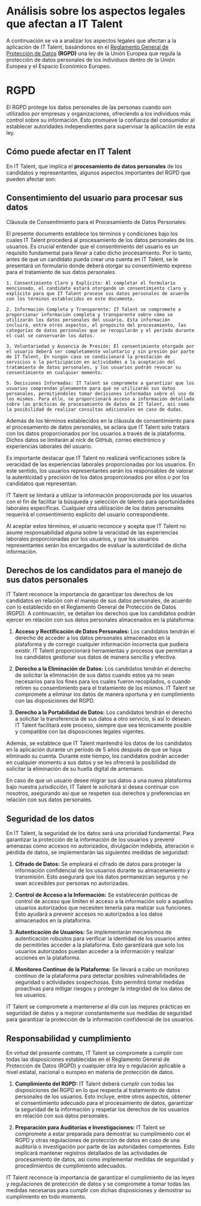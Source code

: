 # Análisis sobre los aspectos legales que afectan a IT Talent

A continuación se va a analizar los aspectos legales que afectan a la aplicación de IT Talent, basándonos en el [Reglamento General de Protección de Datos](https://eur-lex.europa.eu/legal-content/ES/TXT/PDF/?uri=CELEX:32016R0679) **(RGPD)** una ley de la Unión Europea que regula la protección de datos personales de los individuos dentro de la Unión Europea y el Espacio Económico Europeo.


# RGPD

El RGPD protege los datos personales de las personas cuando son utilizados por empresas y organizaciones, ofreciendo a los individuos más control sobre su información. Esto promueve la confianza del consumidor al establecer autoridades independientes para supervisar la aplicación de esta ley.

## Cómo puede afectar en IT Talent

En IT Talent, que implica el **procesamiento de datos personales** de los candidatos y representantes, algunos aspectos importantes del RGPD que pueden afectar son:

## Consentimiento del usuario para procesar sus datos 

Cláusula de Consentimiento para el Procesamiento de Datos Personales:

El presente documento establece los términos y condiciones bajo los cuales IT Talent procederá al procesamiento de los datos personales de los usuarios. Es crucial entender que el consentimiento del usuario es un requisito fundamental para llevar a cabo dicho procesamiento. Por lo tanto, antes de que un candidato pueda crear una cuenta en IT Talent, se le presentará un formulario donde deberá otorgar su consentimiento expreso para el tratamiento de sus datos personales.

    1. Consentimiento Claro y Explícito: Al completar el formulario mencionado, el candidato estará otorgando un consentimiento claro y explícito para que IT Talent procese sus datos personales de acuerdo con los términos establecidos en este documento.

    2. Información Completa y Transparente: IT Talent se compromete a proporcionar información completa y transparente sobre cómo se utilizarán los datos personales del usuario. Esta información incluirá, entre otros aspectos, el propósito del procesamiento, las categorías de datos personales que se recopilarán y el período durante el cual se conservarán los datos.

    3. Voluntariedad y Ausencia de Presión: El consentimiento otorgado por el usuario deberá ser completamente voluntario y sin presión por parte de IT Talent. En ningún caso se condicionará la prestación de servicios o la participación en actividades a la aceptación del tratamiento de datos personales, y los usuarios podrán revocar su consentimiento en cualquier momento.

    5. Decisiones Informadas: IT Talent se compromete a garantizar que los usuarios comprendan plenamente para qué se utilizarán sus datos personales, permitiéndoles tomar decisiones informadas sobre el uso de los mismos. Para ello, se proporcionará acceso a información detallada sobre las prácticas de procesamiento de datos de IT Talent, así como la posibilidad de realizar consultas adicionales en caso de dudas.

Además de los términos establecidos en la cláusula de consentimiento para el procesamiento de datos personales, se aclara que IT Talent solo tratará con los datos proporcionados por los usuarios a través de la plataforma. Dichos datos se limitarán al nick de GitHub, correo electrónico y experiencias laborales del usuario.

Es importante destacar que IT Talent no realizará verificaciones sobre la veracidad de las experiencias laborales proporcionadas por los usuarios. En este sentido, los usuarios representantes serán los responsables de valorar la autenticidad y precisión de los datos proporcionados por ellos o por los candidatos que representan.

IT Talent se limitará a utilizar la información proporcionada por los usuarios con el fin de facilitar la búsqueda y selección de talento para oportunidades laborales específicas. Cualquier otra utilización de los datos personales requerirá el consentimiento explícito del usuario correspondiente.

Al aceptar estos términos, el usuario reconoce y acepta que IT Talent no asume responsabilidad alguna sobre la veracidad de las experiencias laborales proporcionadas por los usuarios, y que los usuarios representantes serán los encargados de evaluar la autenticidad de dicha información.

## Derechos de los candidatos para el manejo de sus datos personales

IT Talent reconoce la importancia de garantizar los derechos de los candidatos en relación con el manejo de sus datos personales, de acuerdo con lo establecido en el Reglamento General de Protección de Datos (RGPD). A continuación, se detallan los derechos que los candidatos podrán ejercer en relación con sus datos personales almacenados en la plataforma:

1. **Acceso y Rectificación de Datos Personales:**
   Los candidatos tendrán el derecho de acceder a los datos personales almacenados en la plataforma y de corregir cualquier información incorrecta que pudiera existir. IT Talent proporcionará herramientas y procesos que permitan a los candidatos gestionar sus datos de manera sencilla y efectiva.

2. **Derecho a la Eliminación de Datos:**
   Los candidatos tendrán el derecho de solicitar la eliminación de sus datos cuando estos ya no sean necesarios para los fines para los cuales fueron recopilados, o cuando retiren su consentimiento para el tratamiento de los mismos. IT Talent se compromete a eliminar los datos de manera oportuna y en cumplimiento con las disposiciones del RGPD.

3. **Derecho a la Portabilidad de Datos:**
   Los candidatos tendrán el derecho a solicitar la transferencia de sus datos a otro servicio, si así lo desean. IT Talent facilitará este proceso, siempre que sea técnicamente posible y compatible con las disposiciones legales vigentes.

Además, se establece que IT Talent mantendrá los datos de los candidatos en la aplicación durante un período de 5 años después de que se haya eliminado su cuenta. Durante este tiempo, los candidatos podrán acceder en cualquier momento a sus datos y se les ofrecerá la posibilidad de solicitar la eliminación de su huella digital de antemano. 

En caso de que un usuario desee migrar sus datos a una nueva plataforma bajo nuestra jurisdicción, IT Talent le solicitará si desea continuar con nosotros, asegurando así que se respeten sus derechos y preferencias en relación con sus datos personales.

## Seguridad de los datos

En IT Talent, la seguridad de los datos será una prioridad fundamental. Para garantizar la protección de la información de los usuarios y prevenir amenazas como accesos no autorizados, divulgación indebida, alteración o pérdida de datos, se implementarán las siguientes medidas de seguridad:

1. **Cifrado de Datos:**
   Se empleará el cifrado de datos para proteger la información confidencial de los usuarios durante su almacenamiento y transmisión. Esto asegurará que los datos permanezcan seguros y no sean accesibles por personas no autorizadas.

2. **Control de Acceso a la Información:**
   Se establecerán políticas de control de acceso que limiten el acceso a la información solo a aquellos usuarios autorizados que necesiten tenerla para realizar sus funciones. Esto ayudará a prevenir accesos no autorizados a los datos almacenados en la plataforma.

3. **Autenticación de Usuarios:**
   Se implementarán mecanismos de autenticación robustos para verificar la identidad de los usuarios antes de permitirles acceder a la plataforma. Esto garantizará que solo los usuarios autorizados puedan acceder a la información y realizar acciones en la plataforma.

4. **Monitoreo Continuo de la Plataforma:**
   Se llevará a cabo un monitoreo continuo de la plataforma para detectar posibles vulnerabilidades de seguridad o actividades sospechosas. Esto permitirá tomar medidas proactivas para mitigar riesgos y proteger la integridad de los datos de los usuarios.

IT Talent se compromete a mantenerse al día con las mejores prácticas en seguridad de datos y a mejorar constantemente sus medidas de seguridad para garantizar la protección de la información confidencial de los usuarios.

## Responsabilidad y cumplimiento

En virtud del presente contrato, IT Talent se compromete a cumplir con todas las disposiciones establecidas en el Reglamento General de Protección de Datos (RGPD) y cualquier otra ley o regulación aplicable a nivel estatal, nacional o europeo en materia de protección de datos.

1. **Cumplimiento del RGPD:**
   IT Talent deberá cumplir con todas las disposiciones del RGPD en lo que respecta al tratamiento de datos personales de los usuarios. Esto incluye, entre otros aspectos, obtener el consentimiento adecuado para el procesamiento de datos, garantizar la seguridad de la información y respetar los derechos de los usuarios en relación con sus datos personales.

2. **Preparación para Auditorías e Investigaciones:**
   IT Talent se compromete a estar preparada para demostrar su cumplimiento con el RGPD y otras regulaciones de protección de datos en caso de una auditoría o investigación por parte de las autoridades competentes. Esto implicará mantener registros detallados de las actividades de procesamiento de datos, así como implementar medidas de seguridad y procedimientos de cumplimiento adecuados.

IT Talent reconoce la importancia de garantizar el cumplimiento de las leyes y regulaciones de protección de datos y se compromete a tomar todas las medidas necesarias para cumplir con dichas disposiciones y demostrar su cumplimiento en todo momento.